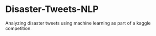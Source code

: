 # Disaster-Tweets-NLP
Analyzing disaster tweets using machine learning as part of a kaggle competition.

